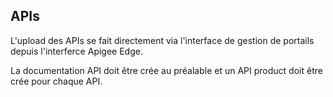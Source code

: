 ## APIs

L'upload des APIs se fait directement via l'interface de gestion de portails depuis l'interferce Apigee Edge.

La documentation API doit être crée au préalable et un API product doit être crée pour chaque API.

